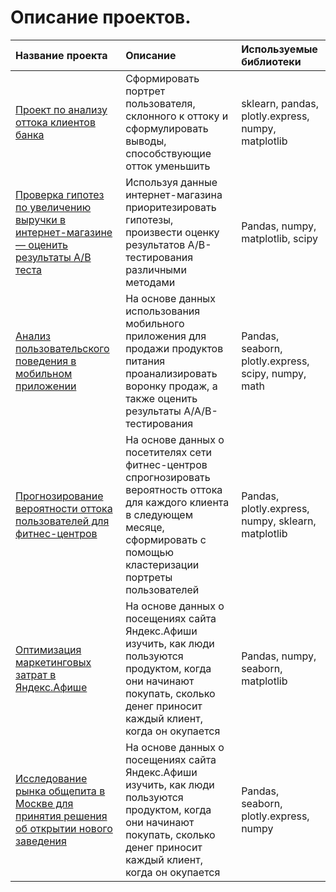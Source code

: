 # Описание проектов.


 
| Название проекта                                    | Описание                                                                    | Используемые библиотеки                     |
| :-------------------------------------------------- | :-------------------------------------------------------------------------- |:-------------------------------------------|
| [Проект по анализу оттока клиентов банка](https://github.com/lordoffiery/YandexPraktikum/tree/main/Bank_Churn_predict) | Сформировать портрет пользователя, склонного к оттоку и сформулировать выводы, способствующие отток уменьшить | sklearn, pandas, plotly.express, numpy, matplotlib |
| [Проверка гипотез по увеличению выручки в интернет-магазине — оценить результаты A/B теста](https://github.com/lordoffiery/YandexPraktikum/tree/main/A-B-Test-Internet-Shop) | Используя данные интернет-магазина приоритезировать гипотезы, произвести оценку результатов A/B-тестирования различными методами | Pandas, numpy, matplotlib, scipy |
| [Анализ пользовательского поведения в мобильном приложении](https://github.com/lordoffiery/YandexPraktikum/tree/main/Client-Behaviour-Mobile) | На основе данных использования мобильного приложения для продажи продуктов питания проанализировать воронку продаж, а также оценить результаты A/A/B-тестирования | Pandas, seaborn, plotly.express, scipy, numpy, math |
| [Прогнозирование вероятности оттока пользователей для фитнес-центров](https://github.com/lordoffiery/YandexPraktikum/blob/main/Fitness_Churn/README.md) | На основе данных о посетителях сети фитнес-центров спрогнозировать вероятность оттока для каждого клиента в следующем месяце, сформировать с помощью кластеризации портреты пользователей | Pandas, plotly.express, numpy, sklearn, matplotlib |
| [Оптимизация маркетинговых затрат в Яндекс.Афише](https://github.com/lordoffiery/YandexPraktikum/tree/main/Marketing-Ya.Afisha) | На основе данных о посещениях сайта Яндекс.Афиши изучить, как люди пользуются продуктом, когда они начинают покупать, сколько денег приносит каждый клиент, когда он окупается | Pandas, numpy, seaborn, matplotlib |
| [Исследование рынка общепита в Москве для принятия решения об открытии нового заведения](https://github.com/lordoffiery/YandexPraktikum/blob/main/Moscow-Food/README.md) | На основе данных о посещениях сайта Яндекс.Афиши изучить, как люди пользуются продуктом, когда они начинают покупать, сколько денег приносит каждый клиент, когда он окупается | Pandas, seaborn, plotly.express, numpy |
